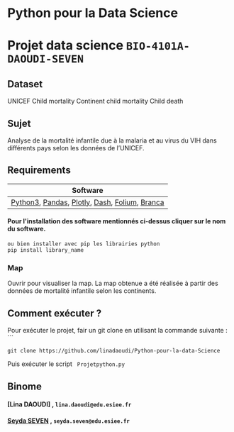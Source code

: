 # Python pour la Data Science
# Projet data science `BIO-4101A-DAOUDI-SEVEN`
## Dataset
UNICEF Child mortality
Continent child mortality
Child death

## Sujet 
Analyse de la mortalité infantile due à la malaria et au virus du VIH dans différents pays selon les données de l’UNICEF.

## Requirements

| Software  |
| ----------------- | 
|    [Python3](https://realpython.com/installing-python/),  [Pandas](https://pandas.pydata.org/pandas-docs/version/0.23.3/install.html),  [Plotly](https://plot.ly/python/getting-started/), [Dash](https://plot.ly/dash/), [Folium](https://python-visualization.github.io/folium/), [Branca](https://pypi.org/project/branca/)| 

#### Pour l'installation des software mentionnés ci-dessus cliquer sur le nom du software.
```
ou bien installer avec pip les librairies python
pip install library_name
```
### Map 
Ouvrir pour visualiser la map.
La map obtenue a été réalisée à partir des données de mortalité infantile selon les continents.

## Comment exécuter ?
Pour exécuter le projet, fair un git clone en utilisant la commande suivante : ```
```
git clone https://github.com/linadaoudi/Python-pour-la-data-Science
```
Puis exécuter le script ``` Projetpython.py```


## Binome 

#### [Lina DAOUDI] , `lina.daoudi@edu.esiee.fr`
#### [Seyda SEVEN]()  , `seyda.seven@edu.esiee.fr`

